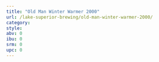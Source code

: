 ```yaml
---
title: "Old Man Winter Warmer 2000"
url: /lake-superior-brewing/old-man-winter-warmer-2000/
category: 
style: 
abv: 0
ibu: 0
srm: 0
upc: 0
---
```


